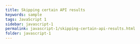 ```yaml
---
title: Skipping certain API results
keywords: sample
tags: JavaScript 1
sidebar: javascript-1
permalink: javascript-1/skipping-certain-api-results.html
folder: javascript-1
---
```

